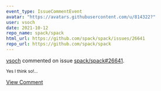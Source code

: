 ```yaml
---
event_type: IssueCommentEvent
avatar: "https://avatars.githubusercontent.com/u/814322?"
user: vsoch
date: 2021-10-12
repo_name: spack/spack
html_url: https://github.com/spack/spack/issues/26641
repo_url: https://github.com/spack/spack
---
```


<a href='https://github.com/vsoch' target='_blank'>vsoch</a> commented on issue <a href='https://github.com/spack/spack/issues/26641' target='_blank'>spack/spack#26641</a>.

<small>Yes I think so!...</small>

<a href='https://github.com/spack/spack/issues/26641' target='_blank'>View Comment</a>